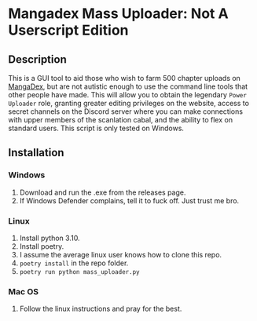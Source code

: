 # Mangadex Mass Uploader: Not A Userscript Edition

## Description
This is a GUI tool to aid those who wish to farm 500 chapter uploads on [MangaDex](https://mangadex.org),
but are not autistic enough to use the command line tools that other people have made.
This will allow you to obtain the legendary `Power Uploader` role,
granting greater editing privileges on the website,
access to secret channels on the Discord server
where you can make connections with upper members of the scanlation cabal,
and the ability to flex on standard users.
This script is only tested on Windows.

## Installation
### Windows
1. Download and run the .exe from the releases page.
2. If Windows Defender complains, tell it to fuck off. Just trust me bro.
### Linux
1. Install python 3.10.
2. Install poetry.
3. I assume the average linux user knows how to clone this repo.
4. `poetry install` in the repo folder.
5. `poetry run python mass_uploader.py`
###  Mac OS
1. Follow the linux instructions and pray for the best.
